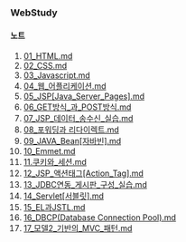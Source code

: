 ### WebStudy


#### 노트

01. [01_HTML.md](https://github.com/fullstack-flutter-dev-team/fullstack-flutter-dev/blob/main/WebStudy/01_HTML.md)
02. [02_CSS.md](https://github.com/fullstack-flutter-dev-team/fullstack-flutter-dev/blob/main/WebStudy/02_CSS.md)
03. [03_Javascript.md](https://github.com/fullstack-flutter-dev-team/fullstack-flutter-dev/blob/main/WebStudy/03_Javascript.md)
04. [04_웹_어플리케이션.md](https://github.com/fullstack-flutter-dev-team/fullstack-flutter-dev/blob/main/WebStudy/04_웹_어플리케이션.md)
5.  [05_JSP[Java_Server_Pages].md](https://github.com/fullstack-flutter-dev-team/fullstack-flutter-dev/blob/main/WebStudy/05_JSP(Java_Server_Pages).md)
6.  [06_GET방식_과_POST방식.md](https://github.com/fullstack-flutter-dev-team/fullstack-flutter-dev/blob/main/WebStudy/06_GET방식_과_POST방식.md)
7.  [07_JSP_데이터_송수신_실습.md](https://github.com/fullstack-flutter-dev-team/fullstack-flutter-dev/blob/main/WebStudy/07_JSP_데이터_송수신_실습.md)
8.  [08_포워딩과 리다이렉트.md](https://github.com/fullstack-flutter-dev-team/fullstack-flutter-dev/blob/main/WebStudy/08_%ED%8F%AC%EC%9B%8C%EB%94%A9%EA%B3%BC%20%EB%A6%AC%EB%8B%A4%EC%9D%B4%EB%A0%89%ED%8A%B8.md)
9.  [09_JAVA_Bean[자바빈].md](https://github.com/fullstack-flutter-dev-team/fullstack-flutter-dev/blob/main/WebStudy/09_JAVA_Bean(%EC%9E%90%EB%B0%94%EB%B9%88).md)
10. [10_Emmet.md](https://github.com/fullstack-flutter-dev-team/fullstack-flutter-dev/blob/main/WebStudy/10_Emmet.md)
11. [11.쿠키와_세션.md](https://github.com/fullstack-flutter-dev-team/fullstack-flutter-dev/blob/main/WebStudy/11.쿠키와_세션.md)
12. [12_JSP_액션태그[Action_Tag].md](https://github.com/fullstack-flutter-dev-team/fullstack-flutter-dev/blob/main/WebStudy/12_JSP_%EC%95%A1%EC%85%98%ED%83%9C%EA%B7%B8(Action_Tag).md)
13. [13_JDBC연동_게시판_구성_실습.md](https://github.com/fullstack-flutter-dev-team/fullstack-flutter-dev/blob/main/WebStudy/13_JDBC연동_게시판_구성_실습.md)
14. [14_Servlet[서블릿].md](https://github.com/fullstack-flutter-dev-team/fullstack-flutter-dev/blob/main/WebStudy/14_Servlet(%EC%84%9C%EB%B8%94%EB%A6%BF).md)
15. [15_EL과JSTL.md](https://github.com/fullstack-flutter-dev-team/fullstack-flutter-dev/blob/main/WebStudy/15_EL과JSTL.md)
16. [16_DBCP(Database Connection Pool).md](https://github.com/fullstack-flutter-dev-team/fullstack-flutter-dev/blob/main/WebStudy/15_EL과JSTL.md)
17. [17_모델2_기반의_MVC_패턴.md](https://github.com/fullstack-flutter-dev-team/fullstack-flutter-dev/blob/main/WebStudy/15_EL과JSTL.md)